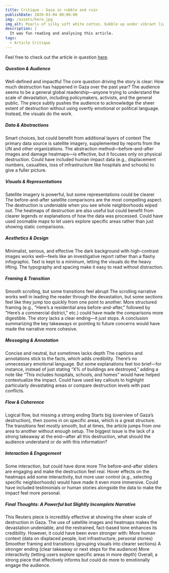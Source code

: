 ```yaml
---
title: Critique - Gaza in rubble and ruin
publishDate: 2020-03-04 00:00:00
img: /assets/hero.jpg
img_alt: Pearls of silky soft white cotton, bubble up under vibrant lighting
description: |
  It was fun reading and analysing this article.
tags:
  - Article Critique
---
```


Feel free to check out the article in question <a href="https://www.reuters.com/graphics/ISRAEL-PALESTINIANS/ANNIVERSARY-GAZA-RUBBLE/akveegbnlvr/">here</a>.

##### Question & Audience

Well-defined and impactful
The core question driving the story is clear: How much destruction has happened in Gaza over the past year?
The audience seems to be a general global readership—anyone trying to understand the scale of devastation, including policymakers, activists, and the general public.
The piece subtly pushes the audience to acknowledge the sheer extent of destruction without using overtly emotional or political language. Instead, the visuals do the work.

##### Data & Abstractions

Smart choices, but could benefit from additional layers of context
The primary data source is satellite imagery, supplemented by reports from the UN and other organizations.
The abstraction method—before-and-after images and damage heatmaps—is effective, but it focuses only on physical destruction.
Could have included human impact data (e.g., displacement numbers, casualties, loss of infrastructure like hospitals and schools) to give a fuller picture.

##### Visuals & Representations

Satellite imagery is powerful, but some representations could be clearer
The before-and-after satellite comparisons are the most compelling aspect. The destruction is undeniable when you see whole neighborhoods wiped out.
The heatmaps of destruction are also useful but could benefit from clearer legends or explanations of how the data was processed.
Could have used zoomable maps to let users explore specific areas rather than just showing static comparisons.

##### Aesthetics & Design

Minimalist, serious, and effective
The dark background with high-contrast images works well—feels like an investigative report rather than a flashy infographic.
Text is kept to a minimum, letting the visuals do the heavy lifting.
The typography and spacing make it easy to read without distraction.

##### Framing & Transition

Smooth scrolling, but some transitions feel abrupt
The scrolling narrative works well in leading the reader through the devastation, but some sections feel like they jump too quickly from one point to another.
More structured framing (e.g., "Here’s a residential area before-and-after," followed by "Here’s a commercial district," etc.) could have made the comparisons more digestible.
The story lacks a clear ending—it just stops. A conclusion summarizing the key takeaways or pointing to future concerns would have made the narrative more cohesive.

##### Messaging & Annotation

Concise and neutral, but sometimes lacks depth
The captions and annotations stick to the facts, which adds credibility. There’s no unnecessary emotional language.
But some explanations feel too brief—for instance, instead of just stating “X% of buildings are destroyed,” adding a note like “This includes hospitals, schools, and homes” would have helped contextualize the impact.
Could have used key callouts to highlight particularly devastating areas or compare destruction levels with past conflicts.

##### Flow & Coherence

Logical flow, but missing a strong ending
Starts big (overview of Gaza’s destruction), then zooms in on specific areas, which is a great structure.
The transitions feel mostly smooth, but at times, the article jumps from one area to another without enough setup.
The biggest issue is the lack of a strong takeaway at the end—after all this destruction, what should the audience understand or do with this information?

##### Interaction & Engagement

Some interaction, but could have done more
The before-and-after sliders are engaging and make the destruction feel real.
Hover effects on the heatmaps add some interactivity, but more user control (e.g., selecting specific neighborhoods) would have made it even more immersive.
Could have included testimonials or human stories alongside the data to make the impact feel more personal.

##### Final Thoughts: A Powerful but Slightly Incomplete Narrative

This Reuters piece is incredibly effective at showing the sheer scale of destruction in Gaza. The use of satellite images and heatmaps makes the devastation undeniable, and the restrained, fact-based tone enhances its credibility.
However, it could have been even stronger with:
More human context (data on displaced people, lost infrastructure, personal stories)
Smoother framing and transitions (grouping visuals into clearer sections)
A stronger ending (clear takeaway or next steps for the audience)
More interactivity (letting users explore specific areas in more depth)
Overall, a strong piece that effectively informs but could do more to emotionally engage the audience.



